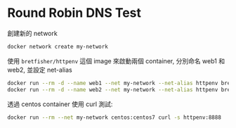# Round Robin DNS Test
創建新的 network
```bash
docker network create my-network
```

使用 `bretfisher/httpenv` 這個 image 來啟動兩個 container, 分別命名 web1 和 web2, 並設定 net-alias
```bash
docker run --rm -d --name web1 --net my-network --net-alias httpenv bretfisher/httpenv
docker run --rm -d --name web2 --net my-network --net-alias httpenv bretfisher/httpenv
```

透過 centos container 使用 curl 測試:
```bash
docker run --rm --net my-network centos:centos7 curl -s httpenv:8888
```
